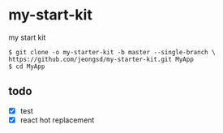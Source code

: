 # my-start-kit
my start kit

```shell
$ git clone -o my-starter-kit -b master --single-branch \
https://github.com/jeongsd/my-starter-kit.git MyApp
$ cd MyApp
```

## todo
- [x] test
- [x] react hot replacement
